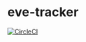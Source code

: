 # eve-tracker
[![CircleCI](https://dl.circleci.com/status-badge/img/circleci/9MAhwZUcg4Ls4xrbUWK7dU/B2476NBfG5q69csDuQHrQf/tree/main.svg?style=shield&circle-token=5fb07d2e1563585d8395447e395652f832fe30bb)](https://dl.circleci.com/status-badge/redirect/circleci/9MAhwZUcg4Ls4xrbUWK7dU/B2476NBfG5q69csDuQHrQf/tree/main)
